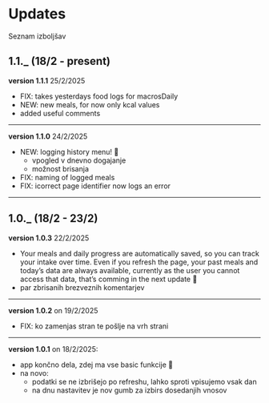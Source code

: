 # Updates
Seznam izboljšav
## 1.1._ (18/2 - present)

**version 1.1.1** 25/2/2025
- FIX: takes yesterdays food logs for macrosDaily
- NEW: new meals, for now only kcal values
- added useful comments

---

**version 1.1.0** 24/2/2025
- NEW: logging history menu! 🎉 
    - vpogled v dnevno dogajanje
    - možnost brisanja 
- FIX: naming of logged meals
- FIX: icorrect page identifier now logs an error

---
## 1.0._ (18/2 - 23/2)
**version 1.0.3** 22/2/2025
- Your meals and daily progress are automatically saved, so you can track your intake over time. Even if you refresh the page, your past meals and today’s data are always available, currently as the user you cannot access that data, that’s comming in the next update 🎉
- par zbrisanih brezveznih komentarjev

---

**version 1.0.2** on 19/2/2025
- FIX: ko zamenjas stran te pošlje na vrh strani

---

**version 1.0.1** on 18/2/2025:
- app končno dela, zdej ma vse basic funkcije 🎉
- na novo:
  - podatki se ne izbrišejo po refreshu, lahko sproti vpisujemo vsak dan
  - na dnu nastavitev je nov gumb za izbirs dosedanjih vnosov
